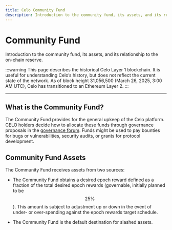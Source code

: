 ```yaml
---
title: Celo Community Fund
description: Introduction to the community fund, its assets, and its relationship to the on-chain reserve.
---
```


# Community Fund

Introduction to the community fund, its assets, and its relationship to the on-chain reserve.

:::warning
This page describes the historical Celo Layer 1 blockchain. It is useful for understanding Celo’s history, but does not reflect the current state of the network. As of block height 31,056,500 (March 26, 2025, 3:00 AM UTC), Celo has transitioned to an Ethereum Layer 2.
:::

---

## What is the Community Fund?

The Community Fund provides for the general upkeep of the Celo platform. CELO holders decide how to allocate these funds through governance proposals in the [governance forum](https://forum.celo.org/). Funds might be used to pay bounties for bugs or vulnerabilities, security audits, or grants for protocol development.

## Community Fund Assets

The Community Fund receives assets from two sources:

- The Community Fund obtains a desired epoch reward defined as a fraction of the total desired epoch rewards \(governable, initially planned to be $$25\%$$\). This amount is subject to adjustment up or down in the event of under- or over-spending against the epoch rewards target schedule.

- The Community Fund is the default destination for slashed assets.
